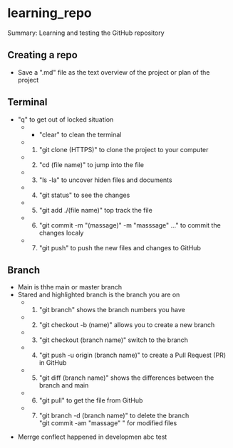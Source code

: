 # learning_repo
Summary: Learning and testing the GitHub repository

## Creating a repo
   - Save a ".md" file as the text overview of the project or plan of the project

## Terminal
- "q" to get out of locked situation
   - * "clear" to clean the terminal
   - 1. "git clone (HTTPS)" to clone the project to your computer
   - 2. "cd (file name)" to jump into the file
   - 3. "ls -la" to uncover hiden files and documents
   - 4. "git status" to see the changes
   - 5. "git add ./(file name)" top track the file
   - 6. "git commit -m "(massage)" -m "masssage" ..." to commit the changes localy
   - 7. "git push" to push the new files and changes to GitHub

## Branch
- Main is thhe main or master branch
- Stared and highlighted branch is the branch you are on
   - 1. "git branch" shows the branch numbers you have
   - 2. "git checkout -b (name)" allows you to create a new branch 
   - 3. "git checkout (branch name)" switch to the branch
   - 4. "git push -u origin (branch name)" to create a Pull Request (PR) in GitHub
   - 5. "git diff (branch name)" shows the differences between the branch and main
   - 6. "git pull" to get the file from GitHub
   - 7. "git branch -d (branch name)" to delete the branch    
"git commit -am "massage" " for modified files
* Merrge conflect happened in developmen
abc test